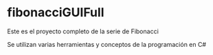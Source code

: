 # fibonacciGUIFull
Este es el proyecto completo de la serie de Fibonacci

Se utilizan varias herramientas y conceptos de la programación en C#
